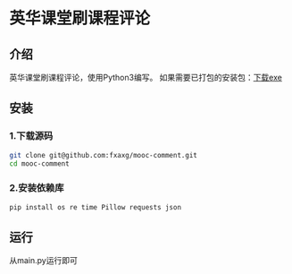 # 英华课堂刷课程评论
## 介绍
英华课堂刷课程评论，使用Python3编写。
如果需要已打包的安装包：[下载exe](https://github.com/fxaxg/mooc-comment/releases/tag/exe)
## 安装
### 1.下载源码
```bash
git clone git@github.com:fxaxg/mooc-comment.git
cd mooc-comment
```
### 2.安装依赖库
```bash
pip install os re time Pillow requests json
```
## 运行
从main.py运行即可